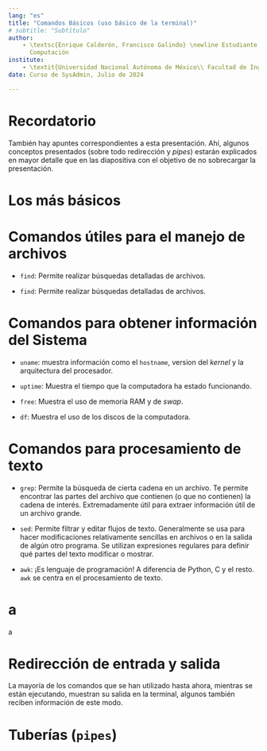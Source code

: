 ```yaml
---
lang: "es"
title: "Comandos Básicos (uso básico de la terminal)"
# subtitle: "Subtítulo"
author:
    - \textsc{Enrique Calderón, Francisco Galindo} \newline Estudiante de Ingeniería en
      Computación
institute:
    - \textit{Universidad Nacional Autónoma de México\\ Facultad de Ingeniería}
date: Curso de SysAdmin, Julio de 2024

---
```


# Recordatorio

También hay apuntes correspondientes a esta presentación. Ahí, algunos conceptos
presentados (sobre todo redirección y *pipes*) estarán explicados en mayor
detalle que en las diapositiva con el objetivo de no sobrecargar la
presentación.

# Los más básicos

# Comandos útiles para el manejo de archivos

- `find`: Permite realizar búsquedas detalladas de archivos.

- `find`: Permite realizar búsquedas detalladas de archivos.

# Comandos para obtener información del Sistema

- `uname`: muestra información como el `hostname`, version del *kernel* y la
  arquitectura del procesador.

- `uptime`: Muestra el tiempo que la computadora ha estado funcionando.

- `free`: Muestra el uso de memoria RAM y de *swap*.

- `df`: Muestra el uso de los discos de la computadora.


# Comandos para procesamiento de texto 

- `grep`: Permite la búsqueda de cierta cadena en un archivo. Te permite
  encontrar las partes del archivo que contienen (o que no contienen) la cadena
  de interés. Extremadamente útil para extraer información útil de un archivo
  grande.

- `sed`: Permite filtrar y editar flujos de texto. Generalmente se usa para
  hacer modificaciones relativamente sencillas en archivos o en la salida de
  algún otro programa. Se utilizan expresiones regulares para definir qué partes
  del texto modificar o mostrar.

- `awk`: ¡Es lenguaje de programación! A diferencia de Python, C y el resto.
  `awk` se centra en el procesamiento de texto. 

# a

a

# Redirección de entrada y salida

La mayoría de los comandos que se han utilizado hasta ahora, mientras se están
ejecutando, muestran su salida en la terminal, algunos también reciben
información de este modo.

# Tuberías (`pipes`)

